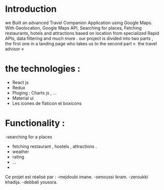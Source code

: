 # Introduction

we Built an advanced Travel Companion Application using Google Maps. With Geolocation, Google
Maps API, Searching for places, Fetching restaurants, hotels and attractions based on location from
specialized Rapid APIs, data filtering and much more .
our project is divided into two parts , the first one in a landing page who takes us to the second part
«  the travel advisor « 

# the technologies :
- React js
- Redux
- Pluging : Charts js , …
- Material ui
- Les icones de flaticon et boxicons

# Functionality :
-searching for a places
- fetching restaurant , hostels , attractions .
- weather
- rating
- …
- 
 Ce projet est réalisé par : -mejdoubi imane.
 -senoussi ikram.
-zeroukki khadija.
-debbali youssra.
